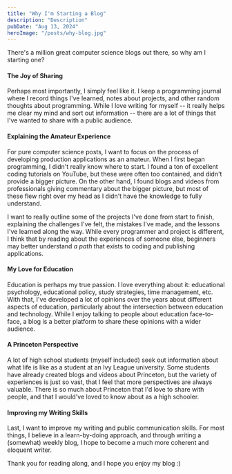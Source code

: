 ```yaml
---
title: "Why I'm Starting a Blog"
description: "Description"
pubDate: "Aug 13, 2024"
heroImage: "/posts/why-blog.jpg"
---
```


There's a million great computer science blogs out there, so why am
I starting one?

#### The Joy of Sharing

Perhaps most importantly, I simply feel like it. I keep a programming
journal where I record things I've learned, notes about projects,
and other random thoughts about programming. While I love writing
for myself -- it really helps me clear my mind and sort out information
-- there are a lot of things that I've wanted to share with a public
audience.

#### Explaining the Amateur Experience

For pure computer science posts, I want to focus on the process of
developing production applications as an amateur. When I first began
programming, I didn't really know where to start. I found a ton
of excellent coding tutorials on YouTube, but these were often
too contained, and didn't provide a bigger picture. On the other hand,
I found blogs and videos from professionals giving commentary
about the bigger picture, but most of these flew
right over my head as I didn't have the knowledge to fully understand.

I want to really outline some of the projects I've done from start
to finish, explaining the challenges I've felt, the mistakes I've made,
and the lessons I've learned along the way. While every programmer
and project is different, I think that by reading about the experiences
of someone else, beginners may better understand _a path_ that
exists to coding and publishing applications. 

#### My Love for Education

Education is perhaps my true passion. I love everything about it: educational psychology, educational policy, study strategies, time management, etc. With that, I've developed a lot of opinions over the years about different aspects of education, particularly about the intersection between education and technology. While I enjoy talking to people about education face-to-face, a blog is a better platform to share these opinions with a wider audience.

#### A Princeton Perspective

A lot of high school students (myself included) seek out information about what life is like as a student at an Ivy League university. Some students have already created blogs and videos about Princeton, but the variety of experiences is just so vast, that I feel that more perspectives are always valuable. There is so much about Princeton that I'd love to share with people, and that I would've loved to know about as a high schooler.

#### Improving my Writing Skills

Last, I want to improve my writing and public communication skills.
For most things, I believe in a learn-by-doing approach, and through
writing a (somewhat) weekly blog, I hope to become a much more
coherent and eloquent writer.

Thank you for reading along, and I hope you enjoy my blog :)
